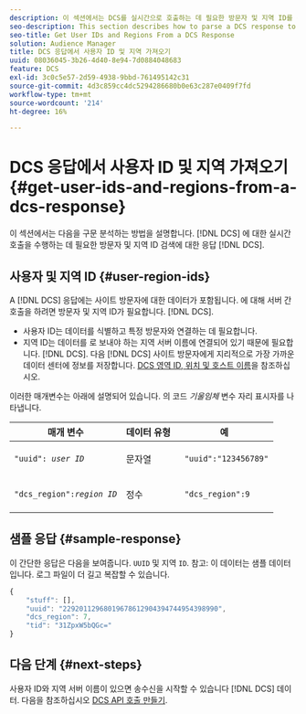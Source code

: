 ```yaml
---
description: 이 섹션에서는 DCS를 실시간으로 호출하는 데 필요한 방문자 및 지역 ID를 검색하기 위해 DCS 응답을 구문 분석하는 방법에 대해 설명합니다.
seo-description: This section describes how to parse a DCS response to retrieve the visitor and region IDs required to make real-time calls to the DCS.
seo-title: Get User IDs and Regions From a DCS Response
solution: Audience Manager
title: DCS 응답에서 사용자 ID 및 지역 가져오기
uuid: 08036045-3b26-4d40-8e94-7d0884048683
feature: DCS
exl-id: 3c0c5e57-2d59-4938-9bbd-761495142c31
source-git-commit: 4d3c859cc4dc5294286680b0e63c287e0409f7fd
workflow-type: tm+mt
source-wordcount: '214'
ht-degree: 16%

---
```


# DCS 응답에서 사용자 ID 및 지역 가져오기 {#get-user-ids-and-regions-from-a-dcs-response}

이 섹션에서는 다음을 구문 분석하는 방법을 설명합니다. [!DNL DCS] 에 대한 실시간 호출을 수행하는 데 필요한 방문자 및 지역 ID 검색에 대한 응답 [!DNL DCS].

## 사용자 및 지역 ID {#user-region-ids}

A [!DNL DCS] 응답에는 사이트 방문자에 대한 데이터가 포함됩니다. 에 대해 서버 간 호출을 하려면 방문자 및 지역 ID가 필요합니다. [!DNL DCS].

* 사용자 ID는 데이터를 식별하고 특정 방문자와 연결하는 데 필요합니다.
* 지역 ID는 데이터를 로 보내야 하는 지역 서버 이름에 연결되어 있기 때문에 필요합니다. [!DNL DCS]. 다음 [!DNL DCS] 사이트 방문자에게 지리적으로 가장 가까운 데이터 센터에 정보를 저장합니다. [DCS 영역 ID, 위치 및 호스트 이름](../../../api/dcs-intro/dcs-api-reference/dcs-regions.md)을 참조하십시오.

이러한 매개변수는 아래에 설명되어 있습니다. 의 코드 *기울임체* 변수 자리 표시자를 나타냅니다.

<table id="table_822C02D5978348DCB7153001882D397C"> 
 <thead> 
  <tr> 
   <th colname="col1" class="entry"> 매개 변수 </th> 
   <th colname="col2" class="entry"> 데이터 유형 </th> 
   <th colname="col3" class="entry"> 예 </th> 
  </tr> 
 </thead>
 <tbody> 
  <tr> 
   <td colname="col1"> <p><code>"uuid": <i>user ID</i></code> </p> </td> 
   <td colname="col2"> <p>문자열 </p> </td> 
   <td colname="col3"> <p> <code> "uuid":"123456789"</code> </p> </td> 
  </tr> 
  <tr> 
   <td colname="col1"> <p><code>"dcs_region":<i>region ID</i></code> </p> </td> 
   <td colname="col2"> <p>정수 </p> </td> 
   <td colname="col3"> <p> <code> "dcs_region":9</code> </p> </td> 
  </tr> 
 </tbody> 
</table>

## 샘플 응답 {#sample-response}

이 간단한 응답은 다음을 보여줍니다. `UUID` 및 지역 `ID`. 참고: 이 데이터는 샘플 데이터입니다. 로그 파일이 더 길고 복잡할 수 있습니다.

```js
{
    "stuff": [],
    "uuid": "22920112968019678612904394744954398990",
    "dcs_region": 7,
    "tid": "31ZpxW5bQGc="
}
```

## 다음 단계 {#next-steps}

사용자 ID와 지역 서버 이름이 있으면 송수신을 시작할 수 있습니다 [!DNL DCS] 데이터. 다음을 참조하십시오 [DCS API 호출 만들기](../../../api/dcs-intro/dcs-s2s/dcs-s2s-calls.md).
